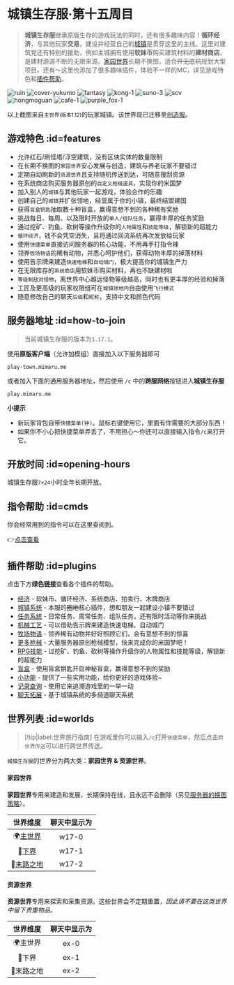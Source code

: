 # 城镇生存服·第十五周目

> **城镇生存服**继承原版生存的游戏玩法的同时，还有很多趣味内容！**循环经济**，与其他玩家**交易**，建设并经营自己的[城镇](/plugins/towny.md)是贯穿这里的主线。这里对建筑党还有特别的援助，例如主城拥有使用**软妹币**购买建筑材料的**建材商店**，是建材源源不断的无限来源。[家园世界](#home_worlds)长期不换图，适合~~开无底坑~~规划大型项目。还有～这里也添加了很多趣味插件，体验不一样的MC，详见游戏特色和[插件帮助](#plugins)。

![ruin](https://mimaru-jp.oss-ap-northeast-1.aliyuncs.com/images/ruin.jpg ':class=img-small')
![cover-yukumo](https://mimaru-jp.oss-ap-northeast-1.aliyuncs.com/images/cover-yukumo-fixed.jpg ':class=img-small')
![fantasy](https://mimaru-jp.oss-ap-northeast-1.aliyuncs.com/images/fantasy.jpg ':class=img-small')
![kong-1](https://mimaru-jp.oss-ap-northeast-1.aliyuncs.com/images/kong-1.jpg ':class=img-small')
![suno-3](https://mimaru-jp.oss-ap-northeast-1.aliyuncs.com/images/suno-3.jpg ':class=img-small')
![scv](https://mimaru-jp.oss-ap-northeast-1.aliyuncs.com/images/scv.jpg ':class=img-small')
![hongmoguan](https://mimaru-jp.oss-ap-northeast-1.aliyuncs.com/images/hongmoguan.jpg ':class=img-small')
![cafe-1](https://mimaru-jp.oss-ap-northeast-1.aliyuncs.com/images/cafe-1.jpg ':class=img-small')
![purple_fox-1](https://mimaru-jp.oss-ap-northeast-1.aliyuncs.com/images/purple-fox-1.jpg ':class=img-small')

以上截图来自`主世界`<small>(版本1.12)</small>的玩家城镇。该世界现已迁移至[创造服](/mc-servers/creative.md)。

## 游戏特色 :id=features

- 允许红石/刷怪塔/浮空建筑，没有区块实体的数量限制
- 在长期不换图的`家园世界`安心发展与创造，建筑与养老玩家不要错过
- 定期自动刷新的`资源世界`且支持随机传送到达，可随意搜刮资源
- 在系统商店购买服务器原创的`自定义枪械道具`，实现你的米国梦
- 加入别人的`城镇`与其他玩家一起游戏，体验合作的乐趣
- 创建自己的`城镇`并扩张领地，经营属于你的小镇，最终结盟建国
- 获得`盲盒钥匙`抽取数十种盲盒，赢得意想不到的各种稀有奖励
- 挑战每日、每周、以及限时开放的`单人/组队任务`，赢得丰厚的任务奖励
- 通过挖矿、钓鱼、砍树等操作升级你的`人物属性`和`技能等级`，解锁新的超能力
- `循环经济`，钱不会凭空消失，且将通过回流系统再次发放给玩家
- 使用`快捷菜单`直接访问服务器的核心功能，不用再手打指令辣
- 领养`牧场物语`的稀有动物，并悉心呵护他们，获得动物丰厚的掉落材料
- 使用告示牌来建造`快速电梯`和`自动城门`，极大提高你的城镇生产力
- 在无限库存的`系统商店`用软妹币购买材料，再也不缺建材啦
- `等级制敌对怪物`，离世界中心越远怪物等级越高，同时也有更丰厚的经验和掉落
- 工匠及更高级的玩家权限组可在`城镇领地内`自由使用`飞行模式`
- 随意修改自己的聊天`后缀`和`昵称`，支持中文和颜色代码

## 服务器地址 :id=how-to-join

> 当前城镇生存服的版本为`1.17.1`。

使用**原版客户端**（允许加模组）直接加入以下服务器即可

    play-town.mimaru.me

或者加入下面的通用服务器地址，然后使用 `/c` 中的**跨服网络**按钮进入**城镇生存服**

    play.mimaru.me

**小提示**

- 新玩家背包自带`快捷菜单(钟)`。<kbd>鼠标右键</kbd>使用它，里面有你需要的大部分东西！
- 如果你不小心把快捷菜单弄丢了，不用担心～你还可以直接输入指令`/c`来打开它。

## 开放时间 :id=opening-hours

城镇生存服`7×24`小时全年长期开放。

## 指令帮助 :id=cmds

你会经常用到的指令可以在这里查阅到。

👉[点击查看](/navbar/cmds/survival.md)

## 插件帮助 :id=plugins

点击下方**绿色链接**查看各个插件的帮助。

- [经济](/plugins/eco.md) - 软妹币、循环经济、系统商店、拍卖行、木牌商店
- [城镇系统](/plugins/towny.md) - 本服的~~圈地~~核心插件，想和朋友一起建设小镇不要错过
- [任务系统](/plugins/quests.md) - 日常任务、周常任务、组队任务，还有限时活动等你来挑战
- [机械工艺](/plugins/craftbook.md) - 可以借助告示牌来建造快速电梯、自动城门
- [牧场物语](/plugins/farmfrenzy.md) - 领养稀有动物并好好照顾它们，会有意想不到的惊喜
- [更多枪械](/plugins/crackshot.md) - 大量服务器原创枪械模型，快来完成你的米国梦吧！
- [RPG技能](plugins/skills.md) - 过挖矿、钓鱼、砍树等操作升级你的人物属性和技能等级，解锁新的超能力
- [盲盒](/plugins/crates.md) - 使用盲盒钥匙开启神秘盲盒，赢得意想不到的奖励
- [小功能](/plugins/nu.md) - 提供了一些实用功能，给你更好的游戏体验~
- [记录查询](/plugins/logblock.md) - 使用它来追溯游戏里的一举一动
- [聊天拓展](/plugins/chatutil.md) - 基于城镇系统的多频道聊天系统

## 世界列表 :id=worlds

> [!tip|label:世界旅行指南]
> 在游戏里你可以输入`/c`打开`快捷菜单`，然后点击`跨世界传送`可以进行跨世界传送。

`城镇生存服`的世界分为两大类：**家园世界 & 资源世界**。

<!-- tabs:start -->

#### **家园世界**

<i class="fas fa-house-user"></i>**家园世界**专用来建造和发展，长期保持在线，且永远不会删除（另见[服务器的换图策略](/welcome/faq.md#save-policy)）。

|         世界维度         | 聊天中显示为 |
| :----------------------: | :----------: |
| 🌍[主世界][the_overworld] |    w17-0     |
|   👹[下界][the_nether]    |    w17-1     |
|   🌃[末路之地][the_end]   |    w17-2     |

#### **资源世界**

<i class="fas fa-tree"></i>**资源世界**专用来探索和采集资源。这些世界会不定期重置，<em>因此请不要在这类世界中留下贵重物品。</em>

| 世界维度  | 聊天中显示为 |
| :-------: | :----------: |
|  🌍主世界  |     ex-0     |
|   👹下界   |     ex-1     |
| 🌃末路之地 |     ex-2     |

<!-- tabs:end -->

[the_overworld]: https://minecraft-zh.gamepedia.com/%E4%B8%BB%E4%B8%96%E7%95%8C
[the_nether]: https://minecraft-zh.gamepedia.com/%E4%B8%8B%E7%95%8C
[the_end]: https://minecraft-zh.gamepedia.com/%E6%9C%AB%E8%B7%AF%E4%B9%8B%E5%9C%B0
[superflat]: https://minecraft-zh.gamepedia.com/%E8%B6%85%E5%B9%B3%E5%9D%A6%E4%B8%96%E7%95%8C
[bbs]: http://bbs.mimaru.me/

